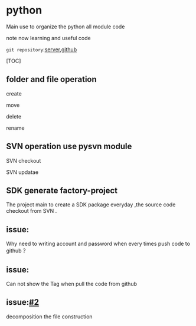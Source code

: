 # python

Main use to organize the python all module code

note now learning and useful code

`git repository`:[server](git@122.152.234.163:/home/ubuntu/git_store/python/python_example.git),[github](https://github.com/xia-s-xian/python.git)

[TOC]

## folder and file operation

create  

move

delete

rename

## SVN operation use pysvn module

SVN checkout

SVN updatae



## SDK generate factory-project

The project main to create a SDK package everyday ,the source code checkout from SVN .

## issue:

Why need to writing  account and  password when every times  push code to github？

## issue:

Can not show the Tag when pull the code from github

## issue:[#2](https://github.com/xia-s-xian/python/issues/2)

decomposition the file construction